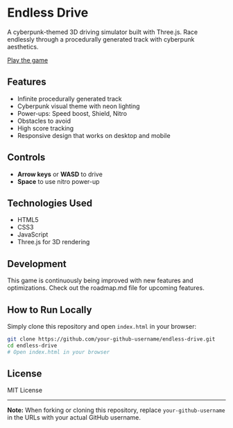 # Endless Drive

A cyberpunk-themed 3D driving simulator built with Three.js. Race endlessly through a procedurally generated track with cyberpunk aesthetics.

[Play the game](https://your-github-username.github.io/endless-drive/)

## Features

- Infinite procedurally generated track
- Cyberpunk visual theme with neon lighting
- Power-ups: Speed boost, Shield, Nitro
- Obstacles to avoid
- High score tracking
- Responsive design that works on desktop and mobile

## Controls

- **Arrow keys** or **WASD** to drive
- **Space** to use nitro power-up

## Technologies Used

- HTML5
- CSS3
- JavaScript
- Three.js for 3D rendering

## Development

This game is continuously being improved with new features and optimizations. Check out the roadmap.md file for upcoming features.

## How to Run Locally

Simply clone this repository and open `index.html` in your browser:

```bash
git clone https://github.com/your-github-username/endless-drive.git
cd endless-drive
# Open index.html in your browser
```

## License

MIT License

---
**Note:** When forking or cloning this repository, replace `your-github-username` in the URLs with your actual GitHub username. 